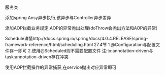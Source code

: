 服务类

添加spring Ansy异步执行,该异步与Controller异步差异

添加AOP拦截业务规定,AOP的异常抛出处理(doThrow会抛出方法和AOP的异常)

Schedule详情http://docs.spring.io/spring/docs/4.0.4.RELEASE/spring-framework-reference/html/scheduling.html 27.4节
1.@Configuration与配置文件存一即可
2.使用@Scheduled则不需要配置文件
注:tx:annotation-driven与task:annotation-driven存在冲突

使用AOP拦截操作的异常捕获,在service抛出对应异常即可
